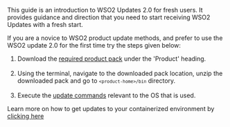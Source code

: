This guide is an introduction to WSO2 Updates 2.0 for fresh users. It provides guidance and direction that you need to start receiving WSO2 Updates with a fresh start.<br>

If you are a novice to WSO2 product update methods, and prefer to use the WSO2 update 2.0 for the first time try the steps given below:<br>
1. Download the [required product pack](https://wso2.com/) under the 'Product' heading.<br><br>
2. Using the terminal, navigate to the downloaded pack location, unzip the downloaded pack and go to <code>`<product-home>/bin`</code> directory.<br><br>
3. Execute the [update commands](../update-tool/#update-commands-for-os) relevant to the OS that is used.

Learn more on how to get updates to your containerized environment by [clicking here](../how-to-use-docker-images-to-receive-updates)